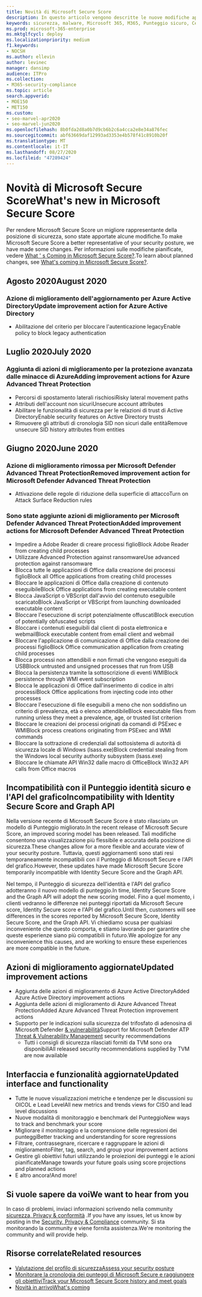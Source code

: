 ```yaml
---
title: Novità di Microsoft Secure Score
description: In questo articolo vengono descritte le nuove modifiche apportate a Microsoft Secure score nel centro sicurezza Microsoft 365.
keywords: sicurezza, malware, Microsoft 365, M365, Punteggio sicuro, Centro sicurezza, azioni di miglioramento
ms.prod: microsoft-365-enterprise
ms.mktglfcycl: deploy
ms.localizationpriority: medium
f1.keywords:
- NOCSH
ms.author: ellevin
author: levinec
manager: dansimp
audience: ITPro
ms.collection:
- M365-security-compliance
ms.topic: article
search.appverid:
- MOE150
- MET150
ms.custom:
- seo-marvel-apr2020
- seo-marvel-jun2020
ms.openlocfilehash: 8b0fda2d8a0b7d9cb6b2c6a4cca2e8e34a876fec
ms.sourcegitcommit: abf63669daf12993ad3353e4b578f41c8910b20f
ms.translationtype: MT
ms.contentlocale: it-IT
ms.lasthandoff: 08/27/2020
ms.locfileid: "47289424"
---
```

# <a name="whats-new-in-microsoft-secure-score"></a><span data-ttu-id="6a228-104">Novità di Microsoft Secure Score</span><span class="sxs-lookup"><span data-stu-id="6a228-104">What's new in Microsoft Secure Score</span></span>

<span data-ttu-id="6a228-105">Per rendere Microsoft Secure Score un migliore rappresentante della posizione di sicurezza, sono state apportate alcune modifiche.</span><span class="sxs-lookup"><span data-stu-id="6a228-105">To make Microsoft Secure Score a better representative of your security posture, we have made some changes.</span></span> <span data-ttu-id="6a228-106">Per informazioni sulle modifiche pianificate, vedere [What ' s Coming in Microsoft Secure Score?](microsoft-secure-score-whats-coming.md).</span><span class="sxs-lookup"><span data-stu-id="6a228-106">To learn about planned changes, see [What's coming in Microsoft Secure Score?](microsoft-secure-score-whats-coming.md).</span></span>

## <a name="august-2020"></a><span data-ttu-id="6a228-107">Agosto 2020</span><span class="sxs-lookup"><span data-stu-id="6a228-107">August 2020</span></span>

### <a name="update-improvement-action-for-azure-active-directory"></a><span data-ttu-id="6a228-108">Azione di miglioramento dell'aggiornamento per Azure Active Directory</span><span class="sxs-lookup"><span data-stu-id="6a228-108">Update improvement action for Azure Active Directory</span></span>

- <span data-ttu-id="6a228-109">Abilitazione del criterio per bloccare l'autenticazione legacy</span><span class="sxs-lookup"><span data-stu-id="6a228-109">Enable policy to block legacy authentication</span></span>

## <a name="july-2020"></a><span data-ttu-id="6a228-110">Luglio 2020</span><span class="sxs-lookup"><span data-stu-id="6a228-110">July 2020</span></span>

### <a name="adding-improvement-actions-for-azure-advanced-threat-protection"></a><span data-ttu-id="6a228-111">Aggiunta di azioni di miglioramento per la protezione avanzata dalle minacce di Azure</span><span class="sxs-lookup"><span data-stu-id="6a228-111">Adding improvement actions for Azure Advanced Threat Protection</span></span>

- <span data-ttu-id="6a228-112">Percorsi di spostamento laterali rischiosi</span><span class="sxs-lookup"><span data-stu-id="6a228-112">Risky lateral movement paths</span></span>
- <span data-ttu-id="6a228-113">Attributi dell'account non sicuri</span><span class="sxs-lookup"><span data-stu-id="6a228-113">Unsecure account attributes</span></span>
- <span data-ttu-id="6a228-114">Abilitare le funzionalità di sicurezza per le relazioni di trust di Active Directory</span><span class="sxs-lookup"><span data-stu-id="6a228-114">Enable security features on Active Directory trusts</span></span>
- <span data-ttu-id="6a228-115">Rimuovere gli attributi di cronologia SID non sicuri dalle entità</span><span class="sxs-lookup"><span data-stu-id="6a228-115">Remove unsecure SID history attributes from entities</span></span>

## <a name="june-2020"></a><span data-ttu-id="6a228-116">Giugno 2020</span><span class="sxs-lookup"><span data-stu-id="6a228-116">June 2020</span></span>

### <a name="removed-improvement-action-for-microsoft-defender-advanced-threat-protection"></a><span data-ttu-id="6a228-117">Azione di miglioramento rimossa per Microsoft Defender Advanced Threat Protection</span><span class="sxs-lookup"><span data-stu-id="6a228-117">Removed improvement action for Microsoft Defender Advanced Threat Protection</span></span>

* <span data-ttu-id="6a228-118">Attivazione delle regole di riduzione della superficie di attacco</span><span class="sxs-lookup"><span data-stu-id="6a228-118">Turn on Attack Surface Reduction rules</span></span>

### <a name="added-improvement-actions-for-microsoft-defender-advanced-threat-protection"></a><span data-ttu-id="6a228-119">Sono state aggiunte azioni di miglioramento per Microsoft Defender Advanced Threat Protection</span><span class="sxs-lookup"><span data-stu-id="6a228-119">Added improvement actions for Microsoft Defender Advanced Threat Protection</span></span>

* <span data-ttu-id="6a228-120">Impedire a Adobe Reader di creare processi figlio</span><span class="sxs-lookup"><span data-stu-id="6a228-120">Block Adobe Reader from creating child processes</span></span>
* <span data-ttu-id="6a228-121">Utilizzare Advanced Protection against ransomware</span><span class="sxs-lookup"><span data-stu-id="6a228-121">Use advanced protection against ransomware</span></span>
* <span data-ttu-id="6a228-122">Blocca tutte le applicazioni di Office dalla creazione dei processi figlio</span><span class="sxs-lookup"><span data-stu-id="6a228-122">Block all Office applications from creating child processes</span></span>
* <span data-ttu-id="6a228-123">Bloccare le applicazioni di Office dalla creazione di contenuto eseguibile</span><span class="sxs-lookup"><span data-stu-id="6a228-123">Block Office applications from creating executable content</span></span>
* <span data-ttu-id="6a228-124">Blocca JavaScript o VBScript dall'avvio del contenuto eseguibile scaricato</span><span class="sxs-lookup"><span data-stu-id="6a228-124">Block JavaScript or VBScript from launching downloaded executable content</span></span>
* <span data-ttu-id="6a228-125">Bloccare l'esecuzione di script potenzialmente offuscati</span><span class="sxs-lookup"><span data-stu-id="6a228-125">Block execution of potentially obfuscated scripts</span></span>
* <span data-ttu-id="6a228-126">Bloccare i contenuti eseguibili dal client di posta elettronica e webmail</span><span class="sxs-lookup"><span data-stu-id="6a228-126">Block executable content from email client and webmail</span></span>
* <span data-ttu-id="6a228-127">Bloccare l'applicazione di comunicazione di Office dalla creazione dei processi figlio</span><span class="sxs-lookup"><span data-stu-id="6a228-127">Block Office communication application from creating child processes</span></span>
* <span data-ttu-id="6a228-128">Blocca processi non attendibili e non firmati che vengono eseguiti da USB</span><span class="sxs-lookup"><span data-stu-id="6a228-128">Block untrusted and unsigned processes that run from USB</span></span>
* <span data-ttu-id="6a228-129">Blocca la persistenza tramite la sottoscrizione di eventi WMI</span><span class="sxs-lookup"><span data-stu-id="6a228-129">Block persistence through WMI event subscription</span></span>
* <span data-ttu-id="6a228-130">Blocca le applicazioni di Office dall'inserimento di codice in altri processi</span><span class="sxs-lookup"><span data-stu-id="6a228-130">Block Office applications from injecting code into other processes</span></span>
* <span data-ttu-id="6a228-131">Bloccare l'esecuzione di file eseguibili a meno che non soddisfino un criterio di prevalenza, età o elenco attendibile</span><span class="sxs-lookup"><span data-stu-id="6a228-131">Block executable files from running unless they meet a prevalence, age, or trusted list criterion</span></span>
* <span data-ttu-id="6a228-132">Bloccare le creazioni dei processi originati da comandi di PSExec e WMI</span><span class="sxs-lookup"><span data-stu-id="6a228-132">Block process creations originating from PSExec and WMI commands</span></span>
* <span data-ttu-id="6a228-133">Bloccare la sottrazione di credenziali dal sottosistema di autorità di sicurezza locale di Windows (lsass.exe)</span><span class="sxs-lookup"><span data-stu-id="6a228-133">Block credential stealing from the Windows local security authority subsystem (lsass.exe)</span></span>
* <span data-ttu-id="6a228-134">Bloccare le chiamate API Win32 dalle macro di Office</span><span class="sxs-lookup"><span data-stu-id="6a228-134">Block Win32 API calls from Office macros</span></span>

## <a name="incompatibility-with-identity-secure-score-and-graph-api"></a><span data-ttu-id="6a228-135">Incompatibilità con il Punteggio identità sicuro e l'API del grafico</span><span class="sxs-lookup"><span data-stu-id="6a228-135">Incompatibility with Identity Secure Score and Graph API</span></span>

<span data-ttu-id="6a228-136">Nella versione recente di Microsoft Secure Score è stato rilasciato un modello di Punteggio migliorato.</span><span class="sxs-lookup"><span data-stu-id="6a228-136">In the recent release of Microsoft Secure Score, an improved scoring model has been released.</span></span> <span data-ttu-id="6a228-137">Tali modifiche consentono una visualizzazione più flessibile e accurata della posizione di sicurezza.</span><span class="sxs-lookup"><span data-stu-id="6a228-137">These changes allow for a more flexible and accurate view of your security posture.</span></span> <span data-ttu-id="6a228-138">Tuttavia, questi aggiornamenti sono stati resi temporaneamente incompatibili con il Punteggio di Microsoft Secure e l'API del grafico.</span><span class="sxs-lookup"><span data-stu-id="6a228-138">However, these updates have made Microsoft Secure Score temporarily incompatible with Identity Secure Score and the Graph API.</span></span>

<span data-ttu-id="6a228-139">Nel tempo, il Punteggio di sicurezza dell'identità e l'API del grafico adotteranno il nuovo modello di punteggio.</span><span class="sxs-lookup"><span data-stu-id="6a228-139">In time, Identity Secure Score and the Graph API will adopt the new scoring model.</span></span> <span data-ttu-id="6a228-140">Fino a quel momento, i clienti vedranno le differenze nei punteggi riportati da Microsoft Secure score, Identity Secure score e l'API del grafico.</span><span class="sxs-lookup"><span data-stu-id="6a228-140">Until then, customers will see differences in the scores reported by Microsoft Secure Score, Identity Secure Score, and the Graph API.</span></span> <span data-ttu-id="6a228-141">Vi chiediamo scusa per qualsiasi inconveniente che questo comporta, e stiamo lavorando per garantire che queste esperienze siano più compatibili in futuro.</span><span class="sxs-lookup"><span data-stu-id="6a228-141">We apologize for any inconvenience this causes, and are working to ensure these experiences are more compatible in the future.</span></span>

## <a name="updated-improvement-actions"></a><span data-ttu-id="6a228-142">Azioni di miglioramento aggiornate</span><span class="sxs-lookup"><span data-stu-id="6a228-142">Updated improvement actions</span></span>

- <span data-ttu-id="6a228-143">Aggiunta delle azioni di miglioramento di Azure Active Directory</span><span class="sxs-lookup"><span data-stu-id="6a228-143">Added Azure Active Directory improvement actions</span></span>
- <span data-ttu-id="6a228-144">Aggiunta delle azioni di miglioramento di Azure Advanced Threat Protection</span><span class="sxs-lookup"><span data-stu-id="6a228-144">Added Azure Advanced Threat Protection improvement actions</span></span>
- <span data-ttu-id="6a228-145">Supporto per le indicazioni sulla sicurezza del trifosfato di adenosina di Microsoft Defender [& vulnerabilità](https://docs.microsoft.com/windows/security/threat-protection/microsoft-defender-atp/next-gen-threat-and-vuln-mgt)</span><span class="sxs-lookup"><span data-stu-id="6a228-145">Support for Microsoft Defender ATP [Threat & Vulnerability Management](https://docs.microsoft.com/windows/security/threat-protection/microsoft-defender-atp/next-gen-threat-and-vuln-mgt) security recommendations</span></span>
    - <span data-ttu-id="6a228-146">Tutti i consigli di sicurezza rilasciati forniti da TVM sono ora disponibili</span><span class="sxs-lookup"><span data-stu-id="6a228-146">All released security recommendations supplied by TVM are now available</span></span>

## <a name="updated-interface-and-functionality"></a><span data-ttu-id="6a228-147">Interfaccia e funzionalità aggiornate</span><span class="sxs-lookup"><span data-stu-id="6a228-147">Updated interface and functionality</span></span>

* <span data-ttu-id="6a228-148">Tutte le nuove visualizzazioni metriche e tendenze per le discussioni su OICOL e Lead Level</span><span class="sxs-lookup"><span data-stu-id="6a228-148">All new metrics and trends views for CISO and lead level discussions</span></span>
* <span data-ttu-id="6a228-149">Nuove modalità di monitoraggio e benchmark del Punteggio</span><span class="sxs-lookup"><span data-stu-id="6a228-149">New ways to track and benchmark your score</span></span>
* <span data-ttu-id="6a228-150">Migliorare il monitoraggio e la comprensione delle regressioni dei punteggi</span><span class="sxs-lookup"><span data-stu-id="6a228-150">Better tracking and understanding for score regressions</span></span>
* <span data-ttu-id="6a228-151">Filtrare, contrassegnare, ricercare e raggruppare le azioni di miglioramento</span><span class="sxs-lookup"><span data-stu-id="6a228-151">Filter, tag, search, and group your improvement actions</span></span>
* <span data-ttu-id="6a228-152">Gestire gli obiettivi futuri utilizzando le proiezioni dei punteggi e le azioni pianificate</span><span class="sxs-lookup"><span data-stu-id="6a228-152">Manage towards your future goals using score projections and planned actions</span></span>
* <span data-ttu-id="6a228-153">E altro ancora!</span><span class="sxs-lookup"><span data-stu-id="6a228-153">And more!</span></span>

## <a name="we-want-to-hear-from-you"></a><span data-ttu-id="6a228-154">Si vuole sapere da voi</span><span class="sxs-lookup"><span data-stu-id="6a228-154">We want to hear from you</span></span>

<span data-ttu-id="6a228-155">In caso di problemi, inviaci informazioni scrivendo nella community [sicurezza, Privacy & conformità](https://techcommunity.microsoft.com/t5/Security-Privacy-Compliance/bd-p/security_privacy) .</span><span class="sxs-lookup"><span data-stu-id="6a228-155">If you have any issues, let us know by posting in the [Security, Privacy & Compliance](https://techcommunity.microsoft.com/t5/Security-Privacy-Compliance/bd-p/security_privacy) community.</span></span> <span data-ttu-id="6a228-156">Si sta monitorando la community e viene fornita assistenza.</span><span class="sxs-lookup"><span data-stu-id="6a228-156">We're monitoring the community and will provide help.</span></span>

## <a name="related-resources"></a><span data-ttu-id="6a228-157">Risorse correlate</span><span class="sxs-lookup"><span data-stu-id="6a228-157">Related resources</span></span>

- [<span data-ttu-id="6a228-158">Valutazione del profilo di sicurezza</span><span class="sxs-lookup"><span data-stu-id="6a228-158">Assess your security posture</span></span>](microsoft-secure-score-improvement-actions.md)
- [<span data-ttu-id="6a228-159">Monitorare la cronologia dei punteggi di Microsoft Secure e raggiungere gli obiettivi</span><span class="sxs-lookup"><span data-stu-id="6a228-159">Track your Microsoft Secure Score history and meet goals</span></span>](microsoft-secure-score-history-metrics-trends.md)
- [<span data-ttu-id="6a228-160">Novità in arrivo</span><span class="sxs-lookup"><span data-stu-id="6a228-160">What's coming</span></span>](microsoft-secure-score-whats-coming.md)
